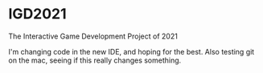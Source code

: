 # IGD2021
The Interactive Game Development Project of 2021

I'm changing code in the new IDE, and hoping for the best. Also testing git on the mac, seeing if this really changes something. 

